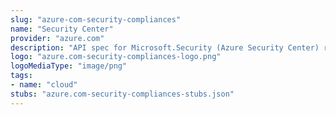 ```yaml
---
slug: "azure-com-security-compliances"
name: "Security Center"
provider: "azure.com"
description: "API spec for Microsoft.Security (Azure Security Center) resource provider"
logo: "azure.com-security-compliances-logo.png"
logoMediaType: "image/png"
tags:
- name: "cloud"
stubs: "azure.com-security-compliances-stubs.json"
---
```


